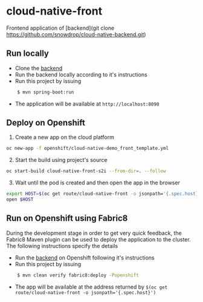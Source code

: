 # cloud-native-front

Frontend application of [backend](git clone https://github.com/snowdrop/cloud-native-backend.git)

## Run locally

- Clone the [backend](https://github.com/snowdrop/cloud-native-backend)
- Run the backend locally according to it's instructions
- Run this project by issuing
```bash
    $ mvn spring-boot:run
```
- The application will be available at `http://localhost:8090`

## Deploy on Openshift

1. Create a new app on the cloud platform

```bash
oc new-app -f openshift/cloud-native-demo_front_template.yml
```

2. Start the build using project's source

```bash
oc start-build cloud-native-front-s2i --from-dir=. --follow
``` 

3. Wait until the pod is created and then open the app in the browser

```bash
export HOST=$(oc get route/cloud-native-front -o jsonpath='{.spec.host}')
open $HOST
```


## Run on Openshift using Fabric8

During the development stage in order to get very quick feedback, the Fabric8 Maven plugin can be 
used to deploy the application to the cluster. The following instructions specify the details  

- Run the [backend](https://github.com/snowdrop/cloud-native-backend) on Openshift following it's instructions
- Run this project by issuing
```bash
    $ mvn clean verify fabric8:deploy -Popenshift
```
- The app will be available at the address returned by `$(oc get route/cloud-native-front -o jsonpath='{.spec.host}')`
